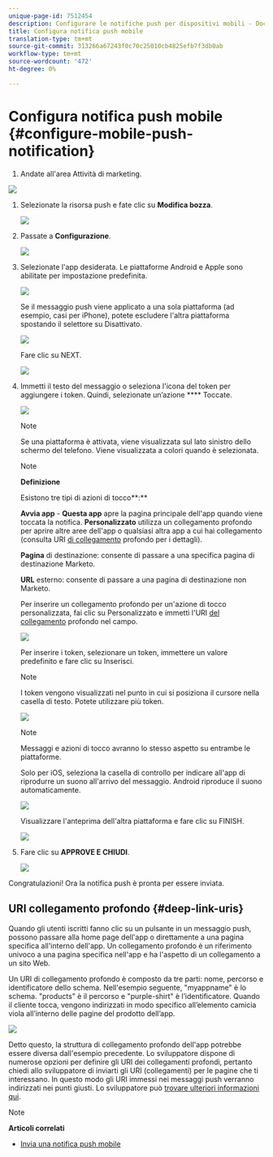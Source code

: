 ```yaml
---
unique-page-id: 7512454
description: Configurare le notifiche push per dispositivi mobili - Documenti Marketo - Documentazione prodotto
title: Configura notifica push mobile
translation-type: tm+mt
source-git-commit: 313266a67243f0c70c25010cb4825efb7f3db0ab
workflow-type: tm+mt
source-wordcount: '472'
ht-degree: 0%

---
```



# Configura notifica push mobile {#configure-mobile-push-notification}

1. Andate all&#39;area Attività di marketing.

![](assets/2fbf1ab6-2247-40c8-980d-be56b9d94890.png)

1. Selezionate la risorsa push e fate clic su **Modifica bozza**.

   ![](assets/image2016-8-23-16-3a49-3a48.png)

1. Passate a **Configurazione**.

   ![](assets/image2016-8-23-16-3a51-3a56.png)

1. Selezionate l&#39;app desiderata. Le piattaforme Android e Apple sono abilitate per impostazione predefinita.

   ![](assets/image2016-8-23-16-3a53-3a33.png)

   Se il messaggio push viene applicato a una sola piattaforma (ad esempio, casi per iPhone), potete escludere l&#39;altra piattaforma spostando il selettore su Disattivato.

   ![](assets/image2016-8-23-16-3a41-3a48.png)

   Fare clic su NEXT.

   ![](assets/image2016-8-23-16-3a43-3a28.png)

1. Immetti il testo del messaggio o seleziona l&#39;icona del token per aggiungere i token. Quindi, selezionate un’azione **** Toccate.

   ![](assets/image2015-9-14-16-3a7-3a43.png)

   >[!NOTE]
   >
   >Se una piattaforma è attivata, viene visualizzata sul lato sinistro dello schermo del telefono. Viene visualizzata a colori quando è selezionata.

   >[!NOTE]
   >
   >**Definizione**
   >
   >
   >Esistono tre tipi di azioni di tocco**:**
   >
   >
   >**Avvia app** - **Questa app** apre la pagina principale dell&#39;app quando viene toccata la notifica. **Personalizzato** utilizza un collegamento profondo per aprire altre aree dell&#39;app o qualsiasi altra app a cui hai collegamento (consulta URI [di collegamento](#Deeplink) profondo per i dettagli).
   >
   >
   >**Pagina** di destinazione: consente di passare a una specifica pagina di destinazione Marketo.
   >
   >
   >**URL** esterno: consente di passare a una pagina di destinazione non Marketo.

   Per inserire un collegamento profondo per un&#39;azione di tocco personalizzata, fai clic su Personalizzato e immetti l&#39;URI [del collegamento](#Deeplink) profondo nel campo.

   ![](assets/image2016-7-28-16-3a19-3a13.png)

   Per inserire i token, selezionare un token, immettere un valore predefinito e fare clic su Inserisci.

   >[!NOTE]
   >
   >I token vengono visualizzati nel punto in cui si posiziona il cursore nella casella di testo. Potete utilizzare più token.

   ![](assets/image2015-8-10-14-3a48-3a52.png)

   >[!NOTE]
   >
   >Messaggi e azioni di tocco avranno lo stesso aspetto su entrambe le piattaforme.

   Solo per iOS, seleziona la casella di controllo per indicare all&#39;app di riprodurre un suono all&#39;arrivo del messaggio. Android riproduce il suono automaticamente.

   ![](assets/ios-tap-and-notification-hand.png)

   Visualizzare l&#39;anteprima dell&#39;altra piattaforma e fare clic su FINISH.

   ![](assets/image2015-9-14-16-3a12-3a34.png)

1. Fare clic su **APPROVE E CHIUDI**.

   ![](assets/323dda12-0543-4558-8562-563eed5fa0e0.png)

Congratulazioni! Ora la notifica push è pronta per essere inviata.

## URI collegamento profondo {#deep-link-uris}

Quando gli utenti iscritti fanno clic su un pulsante in un messaggio push, possono passare alla home page dell&#39;app o direttamente a una pagina specifica all&#39;interno dell&#39;app. Un collegamento profondo è un riferimento univoco a una pagina specifica nell&#39;app e ha l&#39;aspetto di un collegamento a un sito Web.

Un URI di collegamento profondo è composto da tre parti: nome, percorso e identificatore dello schema. Nell&#39;esempio seguente, &quot;myappname&quot; è lo schema. &quot;products&quot; è il percorso e &quot;purple-shirt&quot; è l’identificatore. Quando il cliente tocca, vengono indirizzati in modo specifico all’elemento camicia viola all’interno delle pagine del prodotto dell’app.

![](assets/image2016-7-29-12-3a49-3a1.png)

Detto questo, la struttura di collegamento profondo dell&#39;app potrebbe essere diversa dall&#39;esempio precedente. Lo sviluppatore dispone di numerose opzioni per definire gli URI dei collegamenti profondi, pertanto chiedi allo sviluppatore di inviarti gli URI (collegamenti) per le pagine che ti interessano. In questo modo gli URI immessi nei messaggi push verranno indirizzati nei punti giusti. Lo sviluppatore può [trovare ulteriori informazioni qui](http://developers.marketo.com/mobile/enabling-deep-links-in-your-app/).

>[!NOTE]
>
>**Articoli correlati**
>
>* [Invia una notifica push mobile](send-a-mobile-push-notification.md)

>



